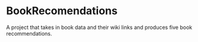 # BookRecomendations
A project that takes in book data and their wiki links and produces five book recommendations.

